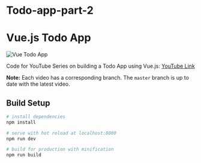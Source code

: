 # Todo-app-part-2
# Vue.js Todo App

![Vue Todo App](https://user-images.githubusercontent.com/4316355/40896358-794f985c-6782-11e8-894d-cffc61bec4d3.png)



Code for YouTube Series on building a Todo App using Vue.js: [YouTube Link](https://www.youtube.com/playlist?list=PLEhEHUEU3x5q-xB1On4CsLPts0-rZ9oos)

**Note:** Each video has a corresponding branch. The `master` branch is up to date with the latest video.

## Build Setup

``` bash
# install dependencies
npm install

# serve with hot reload at localhost:8080
npm run dev

# build for production with minification
npm run build

```
